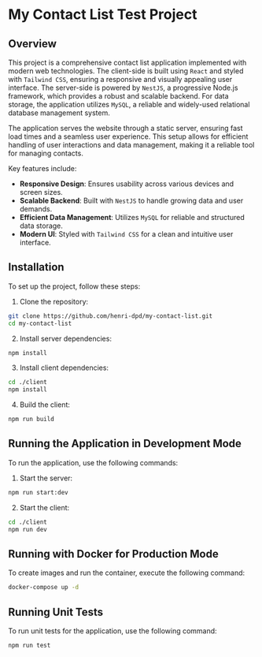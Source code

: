 # My Contact List Test Project

## Overview

This project is a comprehensive contact list application implemented with modern web technologies. The client-side is built using `React` and styled with `Tailwind CSS`, ensuring a responsive and visually appealing user interface. The server-side is powered by `NestJS`, a progressive Node.js framework, which provides a robust and scalable backend. For data storage, the application utilizes `MySQL`, a reliable and widely-used relational database management system.

The application serves the website through a static server, ensuring fast load times and a seamless user experience. This setup allows for efficient handling of user interactions and data management, making it a reliable tool for managing contacts.

Key features include:
- **Responsive Design**: Ensures usability across various devices and screen sizes.
- **Scalable Backend**: Built with `NestJS` to handle growing data and user demands.
- **Efficient Data Management**: Utilizes `MySQL` for reliable and structured data storage.
- **Modern UI**: Styled with `Tailwind CSS` for a clean and intuitive user interface.

## Installation

To set up the project, follow these steps:

1. Clone the repository:
  ```bash
  git clone https://github.com/henri-dpd/my-contact-list.git
  cd my-contact-list
  ```

2. Install server dependencies:
  ```bash
  npm install
  ```

3. Install client dependencies:
  ```bash
  cd ./client
  npm install
  ```

4. Build the client:
  ```bash
  npm run build
  ```

## Running the Application in Development Mode

To run the application, use the following commands:

1. Start the server:
  ```bash
  npm run start:dev
  ```

2. Start the client:
  ```bash
  cd ./client
  npm run dev
  ```

## Running with Docker for Production Mode

To create images and run the container, execute the following command:

```bash
docker-compose up -d
```

## Running Unit Tests

To run unit tests for the application, use the following command:

```bash
npm run test
```